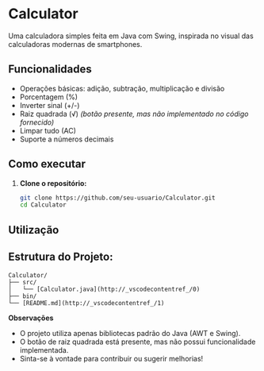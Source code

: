 # Calculator

Uma calculadora simples feita em Java com Swing, inspirada no visual das calculadoras modernas de smartphones.

## Funcionalidades

- Operações básicas: adição, subtração, multiplicação e divisão
- Porcentagem (%)
- Inverter sinal (+/-)
- Raiz quadrada (√) _(botão presente, mas não implementado no código fornecido)_
- Limpar tudo (AC)
- Suporte a números decimais

## Como executar

1. **Clone o repositório:**

   ```sh
   git clone https://github.com/seu-usuario/Calculator.git
   cd Calculator

   ```

## Utilização

## **Estrutura do Projeto:**

```
Calculator/
├── src/
│   └── [Calculator.java](http://_vscodecontentref_/0)
├── bin/
└── [README.md](http://_vscodecontentref_/1)
```

**Observações**

- O projeto utiliza apenas bibliotecas padrão do Java (AWT e Swing).
- O botão de raiz quadrada está presente, mas não possui funcionalidade implementada.
- Sinta-se à vontade para contribuir ou sugerir melhorias!
